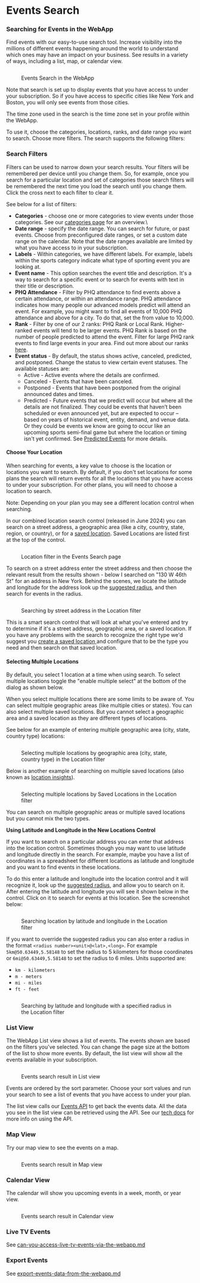 # Events Search

### Searching for Events in the WebApp

Find events with our easy-to-use search tool. Increase visibility into the millions of different events happening around the world to understand which ones may have an impact on your business. See results in a variety of ways, including a list, map, or calendar view.

<figure><img src="../.gitbook/assets/image (10).png" alt=""><figcaption><p>Events Search in the WebApp</p></figcaption></figure>

Note that search is set up to display events that you have access to under your subscription. So if you have access to specific cities like New York and Boston, you will only see events from those cities.

The time zone used in the search is the time zone set in your profile within the WebApp.

To use it, choose the categories, locations, ranks, and date range you want to search. Choose more filters. The search supports the following filters:

### Search Filters

Filters can be used to narrow down your search results. Your filters will be remembered per device until you change them. So, for example, once you search for a particular location and set of categories those search filters will be remembered the next time you load the search until you change them. Click the cross next to each filter to clear it.

See below for a list of filters:

* **Categories** - choose one or more categories to view events under those categories. See our [categories page](https://www.predicthq.com/intelligence/data-enrichment/event-categories) for an overview.\\
* **Date range** - specify the date range. You can search for future, or past events. Choose from preconfigured date ranges, or set a custom date range on the calendar. Note that the date ranges available are limited by what you have access to in your subscription.
* **Labels** - Within categories, we have different labels. For example, labels within the sports category indicate what type of sporting event you are looking at.
* **Event name** - This option searches the event title and description. It's a way to search for a specific event or to search for events with text in their title or description.
* **PHQ Attendance** - Filter by PHQ attendance to find events above a certain attendance, or within an attendance range. PHQ attendance indicates how many people our advanced models predict will attend an event. For example, you might want to find all events of 10,000 PHQ attendance and above for a city. To do that, set the from value to 10,000.
* **Rank** - Filter by one of our 2 ranks: PHQ Rank or Local Rank. Higher-ranked events will tend to be larger events. PHQ Rank is based on the number of people predicted to attend the event. Filter for large PHQ rank events to find large events in your area. Find out more about our ranks [here](https://www.predicthq.com/tools/rankings).
* **Event status** - By default, the status shows active, canceled, predicted, and postponed. Change the status to view certain event statuses. The available statuses are:
  * Active - Active events where the details are confirmed.
  * Canceled - Events that have been canceled.
  * Postponed - Events that have been postponed from the original announced dates and times.
  * Predicted - Future events that we predict will occur but where all the details are not finalized. They could be events that haven’t been scheduled or even announced yet, but are expected to occur – based on years of historical event, entity, demand, and venue data. Or they could be events we know are going to occur like an upcoming sports semi-final game but where the location or timing isn't yet confirmed. See [Predicted Events](https://app.gitbook.com/s/tNhzHETmXsrWeVBndqqJ/getting-started/predicthq-data/predicted-events "mention") for more details.

#### Choose Your Location

When searching for events, a key value to choose is the location or locations you want to search. By default, if you don't set locations for some plans the search will return events for all the locations that you have access to under your subscription. For other plans, you will need to choose a location to search.

Note: Depending on your plan you may see a different location control when searching.

In our combined location search control (released in June 2024) you can search on a street address, a geographic area (like a city, country, state, region, or country), or for a [saved location](../location-insights/). Saved Locations are listed first at the top of the control.

<figure><img src="../.gitbook/assets/image (12).png" alt=""><figcaption><p>Location filter in the Events Search page</p></figcaption></figure>

To search on a street address enter the street address and then choose the relevant result from the results shown - below I searched on "130 W 46th St" for an address in New York. Behind the scenes, we locate the latitude and longitude for the address look up the [suggested radius](https://www.predicthq.com/tools/suggested-radius), and then search for events in the radius.

<figure><img src="../.gitbook/assets/image (13).png" alt=""><figcaption><p>Searching by street address in the Location filter</p></figcaption></figure>

This is a smart search control that will look at what you've entered and try to determine if it's a street address, geographic area, or a saved location. If you have any problems with the search to recognize the right type we'd suggest you [create a saved location ](../location-insights/how-do-i-add-a-location.md)and configure that to be the type you need and then search on that saved location.

#### Selecting Multiple Locations

By default, you select 1 location at a time when using search. To select multiple locations toggle the "enable multiple select" at the bottom of the dialog as shown below.

When you select multiple locations there are some limits to be aware of. You can select multiple geographic areas (like multiple cities or states). You can also select multiple saved locations. But you cannot select a geographic area and a saved location as they are different types of locations.

See below for an example of entering multiple geographic area (city, state, country type) locations:

<figure><img src="../.gitbook/assets/image (14).png" alt=""><figcaption><p>Selecting multiple locations by geographic area (city, state, country type) in the Location filter</p></figcaption></figure>

Below is another example of searching on multiple saved locations (also known as [location insights](../location-insights/an-overview-of-location-insights.md)).

<figure><img src="../.gitbook/assets/image (15).png" alt=""><figcaption><p>Selecting multiple locations by Saved Locations in the Location filter</p></figcaption></figure>

You can search on multiple geographic areas or multiple saved locations but you cannot mix the two types.

**Using Latitude and Longitude in the New Locations Control**

If you want to search on a particular address you can enter that address into the location control. Sometimes though you may want to use latitude and longitude directly in the search. For example, maybe you have a list of coordinates in a spreadsheet for different locations as latitude and longitude and you want to find events in these locations.

To do this enter a latitude and longitude into the location control and it will recognize it, look up the [suggested radius](https://www.predicthq.com/tools/suggested-radius), and allow you to search on it. After entering the latitude and longitude you will see it shown below in the control. Click on it to search for events at this location. See the screenshot below:

<figure><img src="../.gitbook/assets/image (16).png" alt=""><figcaption><p>Searching location by latitude and longitude in the Location filter</p></figcaption></figure>

If you want to override the suggested radius you can also enter a radius in the format `<radius number><unit>@<lat>,<long>`. For example `5km@50.63449,5.58148` to set the radius to 5 kilometers for those coordinates or `6mi@50.63449,5.58148` to set the radius to 6 miles. Units supported are:

* `km - kilometers`
* `m - meters`
* `mi - miles`
* `ft - feet`

<figure><img src="../.gitbook/assets/image (17).png" alt=""><figcaption><p>Searching by latitude and longitude with a specified radius in the Location filter</p></figcaption></figure>

### List View

The WebApp List view shows a list of events. The events shown are based on the filters you've selected. You can change the page size at the bottom of the list to show more events. By default, the list view will show all the events available in your subscription.

<figure><img src="../.gitbook/assets/image (18).png" alt=""><figcaption><p>Events search result in List view</p></figcaption></figure>

Events are ordered by the sort parameter. Choose your sort values and run your search to see a list of events that you have access to under your plan.

The list view calls our [Events API](https://app.gitbook.com/s/kEFs8urDbSJqBmXUI3Lv/events) to get back the events data. All the data you see in the list view can be retrieved using the API. See our [tech docs](https://app.gitbook.com/s/kEFs8urDbSJqBmXUI3Lv/) for more info on using the API.

### Map View

Try our map view to see the events on a map.

<figure><img src="../.gitbook/assets/image (19).png" alt=""><figcaption><p>Events search result in Map view</p></figcaption></figure>

### Calendar View <a href="#calendar-view" id="calendar-view"></a>

The calendar will show you upcoming events in a week, month, or year view.

<figure><img src="../.gitbook/assets/image (20).png" alt=""><figcaption><p>Events search result in Calendar view</p></figcaption></figure>

### Live TV Events <a href="#live-tv-events" id="live-tv-events"></a>

See [can-you-access-live-tv-events-via-the-webapp.md](../tools/live-tv-events/can-you-access-live-tv-events-via-the-webapp.md "mention")

### Export Events

See [export-events-data-from-the-webapp.md](../getting-started/export-events-data-from-the-webapp.md "mention")
